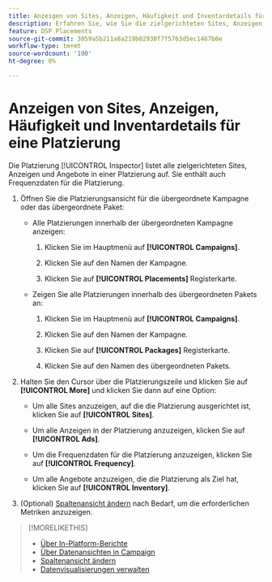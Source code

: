 ```yaml
---
title: Anzeigen von Sites, Anzeigen, Häufigkeit und Inventardetails für eine Platzierung
description: Erfahren Sie, wie Sie die zielgerichteten Sites, Anzeigen, Häufigkeit und Inventardaten für eine Platzierung anzeigen.
feature: DSP Placements
source-git-commit: 3059a5b211a8a219b02930f7f5763d5ec1467b8e
workflow-type: tm+mt
source-wordcount: '190'
ht-degree: 0%

---
```


# Anzeigen von Sites, Anzeigen, Häufigkeit und Inventardetails für eine Platzierung

Die Platzierung [!UICONTROL Inspector] listet alle zielgerichteten Sites, Anzeigen und Angebote in einer Platzierung auf. Sie enthält auch Frequenzdaten für die Platzierung.

1. Öffnen Sie die Platzierungsansicht für die übergeordnete Kampagne oder das übergeordnete Paket:

   * Alle Platzierungen innerhalb der übergeordneten Kampagne anzeigen:

      1. Klicken Sie im Hauptmenü auf **[!UICONTROL Campaigns]**.

      1. Klicken Sie auf den Namen der Kampagne.

      1. Klicken Sie auf **[!UICONTROL Placements]** Registerkarte.
   * Zeigen Sie alle Platzierungen innerhalb des übergeordneten Pakets an:

      1. Klicken Sie im Hauptmenü auf **[!UICONTROL Campaigns]**.

      1. Klicken Sie auf den Namen der Kampagne.

      1. Klicken Sie auf **[!UICONTROL Packages]** Registerkarte.

      1. Klicken Sie auf den Namen des übergeordneten Pakets.


1. Halten Sie den Cursor über die Platzierungszeile und klicken Sie auf **[!UICONTROL More]** und klicken Sie dann auf eine Option:

   * Um alle Sites anzuzeigen, auf die die Platzierung ausgerichtet ist, klicken Sie auf **[!UICONTROL Sites]**.

   * Um alle Anzeigen in der Platzierung anzuzeigen, klicken Sie auf **[!UICONTROL Ads]**.

   * Um die Frequenzdaten für die Platzierung anzuzeigen, klicken Sie auf **[!UICONTROL Frequency]**.

   * Um alle Angebote anzuzeigen, die die Platzierung als Ziel hat, klicken Sie auf **[!UICONTROL Inventory]**.

1. (Optional) [Spaltenansicht ändern](column-view-change.md) nach Bedarf, um die erforderlichen Metriken anzuzeigen.

>[!MORELIKETHIS]
>
>* [Über In-Platform-Berichte](campaign-reports-about.md)
>* [Über Datenansichten in Campaign](campaign-data-views-about.md)
>* [Spaltenansicht ändern](column-view-change.md)
>* [Datenvisualisierungen verwalten](campaign-data-visualization-manage.md)

